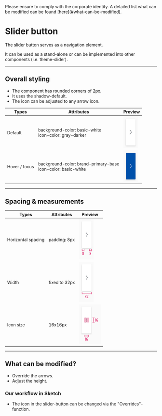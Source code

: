 <AlertInfo alertHeadline="Modifiable">
Please ensure to comply with the corporate identity. A detailed list what can be modified can be found [here](#what-can-be-modified).
</AlertInfo>

# Slider button

The slider button serves as a navigation element.

It can be used as a stand-alone or can be implemented into other components (i.e. theme-slider).

---

## Overall styling

- The component has rounded corners of 2px.
- It uses the shadow-default.
- The icon can be adjusted to any arrow icon.

| Types | Attributes | Preview |
|---|---|---|
| Default | background-color: basic-white<br>icon-color: gray-darker | ![slider: default](assets/state/default@1x.png) |
| Hover / focus | background-color: brand-primary-base<br>icon-color: basic-white | ![slider: hover-focus](assets/state/hover-focus@1x.png) |

---

## Spacing & measurements

| Types | Attributes | Preview |
|---|---|---|
| Horizontal spacing | padding: 8px | ![horizontal-spacing](assets/measurements/horizontal-spacing@1x.png) |
| Width | fixed to 32px | ![width](assets/measurements/width@1x.png) |
| Icon size | 16x16px | ![icon size](assets/measurements/icon-size@1x.png) |

---

## What can be modified?

- Override the arrows.
- Adjust the height.

### Our workflow in Sketch

- The icon in the slider-button can be changed via the "Overrides"-function.
